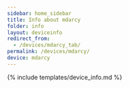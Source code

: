 ```yaml
---
sidebar: home_sidebar
title: Info about mdarcy
folder: info
layout: deviceinfo
redirect_from:
  - /devices/mdarcy_tab/
permalink: /devices/mdarcy/
device: mdarcy
---
```

{% include templates/device_info.md %}
